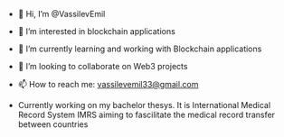- 👋 Hi, I’m @VassilevEmil
- 👀 I’m interested in blockchain applications
- 🌱 I’m currently learning and working with Blockchain applications
- 💞️ I’m looking to collaborate on Web3 projects
- 📫 How to reach me: vassilevemil33@gmail.com


- Currently working on my bachelor thesys. It is International Medical Record System IMRS aiming to fascilitate the medical record transfer between countries



<!---
VassilevEmil/VassilevEmil is a ✨ special ✨ repository because its `README.md` (this file) appears on your GitHub profile.
You can click the Preview link to take a look at your changes.
--->
